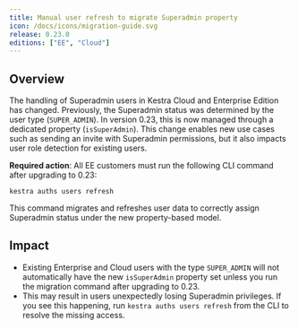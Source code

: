 ```yaml
---
title: Manual user refresh to migrate Superadmin property
icon: /docs/icons/migration-guide.svg
release: 0.23.0
editions: ["EE", "Cloud"]
---
```


## Overview

The handling of Superadmin users in Kestra Cloud and Enterprise Edition has changed. Previously, the Superadmin status was determined by the user type (`SUPER_ADMIN`). In version 0.23, this is now managed through a dedicated property (`isSuperAdmin`). This change enables new use cases such as sending an invite with Superadmin permissions, but it also impacts user role detection for existing users.

**Required action**:
All EE customers must run the following CLI command after upgrading to 0.23:

```shell
kestra auths users refresh
```

This command migrates and refreshes user data to correctly assign Superadmin status under the new property-based model.

## Impact

- Existing Enterprise and Cloud users with the type `SUPER_ADMIN` will not automatically have the new `isSuperAdmin` property set unless you run the migration command after upgrading to 0.23.
- This may result in users unexpectedly losing Superadmin privileges. If you see this happening, run `kestra auths users refresh` from the CLI to resolve the missing access.


